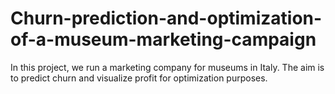 # Churn-prediction-and-optimization-of-a-museum-marketing-campaign
In this project, we run a marketing company for museums in Italy. The aim is to predict churn and visualize profit for optimization purposes. 
